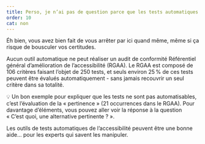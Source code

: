 ```yaml
---
title: Perso, je n’ai pas de question parce que les tests automatiques disent déjà que mon site est accessible
order: 10
cat: non
---
```


Éh bien, vous avez bien fait de vous arrêter par ici quand même, même si ça risque de bousculer vos certitudes.

Aucun outil automatique ne peut réaliser un audit de conformité Référentiel général d’amélioration de l’accessibilité (RGAA). Le RGAA est composé de 106 critères faisant l’objet de 250 tests, et seuls environ 25 % de ces tests peuvent être évalués automatiquement -&nbsp;sans jamais recouvrir un seul critère dans sa totalité. 

<div class="fr-callout fr-callout--purple-glycine fr-mt-4w">
        <p class="fr-callout__text"><span aria-hidden="true">💡</span> Un bon exemple pour expliquer que les tests ne sont pas automatisables, c’est l’évaluation de la «&nbsp;pertinence&nbsp;» (21 occurrences dans le RGAA). Pour davantage d’éléments, vous pouvez aller voir la réponse à la question «&nbsp;C’est quoi, une alternative pertinente ?&nbsp;».</p>
</div>

Les outils de tests automatiques de l’accessibilité peuvent être une bonne aide… pour les experts qui savent les manipuler.
